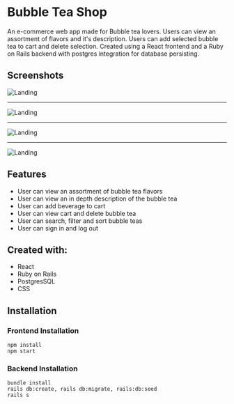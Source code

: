# Bubble Tea Shop
An e-commerce web app made for Bubble tea lovers. Users can view an assortment of flavors and it's description. Users can add selected bubble tea to cart and delete selection. Created using a React frontend and a Ruby on Rails backend with postgres integration for database persisting. 

## Screenshots

![Landing](https://raw.githubusercontent.com/sunnytano/Bubbletea-Ecommerce-Backend/master/public/bubbleImage1.png)
***
![Landing](https://raw.githubusercontent.com/sunnytano/Bubbletea-Ecommerce-Backend/master/public/bubbleImage2.png)
***
![Landing](https://raw.githubusercontent.com/sunnytano/Bubbletea-Ecommerce-Backend/master/public/bubbleImage3.png)
***
![Landing](https://raw.githubusercontent.com/sunnytano/Bubbletea-Ecommerce-Backend/master/public/bubbleImage4.png)

## Features

* User can view an assortment of bubble tea flavors
* User can view an in depth description of the bubble tea
* User can add beverage to cart
* User can view cart and delete bubble tea
* User can search, filter and sort bubble teas
* User can sign in and log out

## Created with: 

* React
* Ruby on Rails 
* PostgresSQL
* CSS

## Installation

### Frontend Installation
```
npm install
npm start
```
### Backend Installation
```
bundle install
rails db:create, rails db:migrate, rails:db:seed
rails s
```
